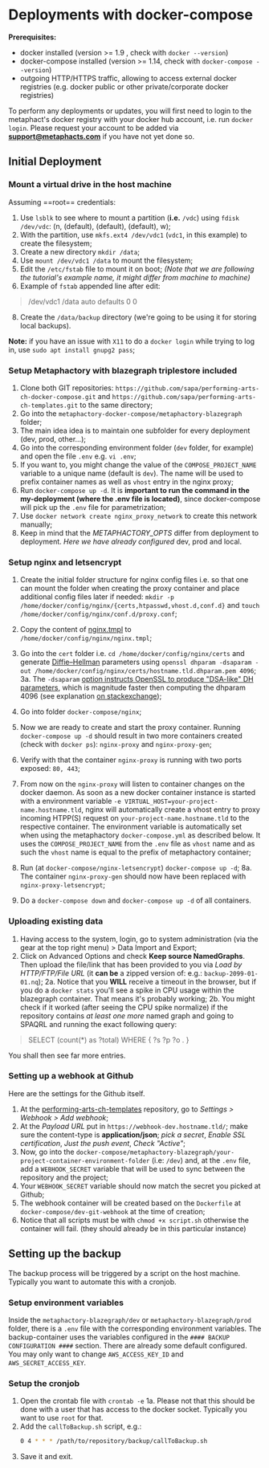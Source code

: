 ﻿

# Deployments with docker-compose

**Prerequisites:**
-   docker installed (version >= 1.9 , check with  `docker --version`)
-   docker-compose installed (version >= 1.14, check with  `docker-compose --version`)
-   outgoing HTTP/HTTPS traffic, allowing to access external docker registries (e.g. docker public or other private/corporate docker registries)


To perform any deployments or updates, you will first need to login to the metaphact's docker registry with your docker hub account, i.e. run  `docker login`. Please request your account to be added via  **[support@metaphacts.com](mailto:support@metaphacts.com)**  if you have not yet done so.

## Initial Deployment

### Mount a virtual drive in the host machine
Assuming ==root== credentials:
1.	Use `lsblk` to see where to mount a partition (**i.e.** `/vdc`) using `fdisk /dev/vdc`: (n, (default), (default), (default), w);
2.	With the partition, use `mkfs.ext4 /dev/vdc1` (`vdc1`, in this example) to create the filesystem;
3.	Create a new directory `mkdir /data`;
4. Use `mount /dev/vdc1 /data` to mount the filesystem;
5. Edit the `/etc/fstab` file to mount it on boot;
_(Note that we are following the tutorial's example name, it might differ from machine to machine)_
7.	Example of `fstab` appended line after edit:

>  /dev/vdc1 /data auto defaults 0 0

8.	Create the `/data/backup` directory (we're going to be using it for storing local backups).
 
**Note:** if you have an issue with `X11` to do a `docker login` while trying to log in, use `sudo apt install gnupg2 pass`;

### Setup Metaphactory with blazegraph triplestore included

1.  Clone both GIT repositories: `https://github.com/sapa/performing-arts-ch-docker-compose.git` and `https://github.com/sapa/performing-arts-ch-templates.git` to the same directory;
2.  Go into the  `metaphactory-docker-compose/metaphactory-blazegraph`  folder;
3.  The main idea idea is to maintain one subfolder for every deployment (dev, prod, other...);
4.  Go into the corresponding environment folder (`dev` folder, for example) and open the file  `.env`  e.g.  `vi .env`;
5.  If you want to, you might change the value of the `COMPOSE_PROJECT_NAME` variable to a unique name (default is  `dev`). The name will be used to prefix container names as well as  `vhost`  entry in the nginx proxy;
6.  Run  `docker-compose up -d`. It is  **important to run the command in the my-deployment (where the .env file is located)**, since docker-compose will pick up the  `.env`  file for parametrization;
7.  Use `docker network create nginx_proxy_network` to create this network manually;
8.	 Keep in mind that the _METAPHACTORY_OPTS_ differ from deployment to deployment. _Here we have already configured_ dev, prod and local.


### Setup nginx and letsencrypt

1.  Create the initial folder structure for nginx config files i.e. so that one can mount the folder when creating the proxy container and place additional config files later if needed:  `mkdir -p /home/docker/config/nginx/{certs,htpasswd,vhost.d,conf.d}`  and  `touch /home/docker/config/nginx/conf.d/proxy.conf`;
    
2.  Copy the content of  [nginx.tmpl](https://raw.githubusercontent.com/jwilder/nginx-proxy/master/nginx.tmpl)  to  `/home/docker/config/nginx/nginx.tmpl`;
    
3.  Go into the  `cert`  folder i.e.  `cd /home/docker/config/nginx/certs`  and generate  [Diffie–Hellman](https://en.wikipedia.org/wiki/Diffie%E2%80%93Hellman_key_exchange)  parameters using  `openssl dhparam -dsaparam -out /home/docker/config/nginx/certs/hostname.tld.dhparam.pem 4096`;
	3a. The `-dsaparam`  [option instructs OpenSSL to produce "DSA-like" DH parameters](https://wiki.openssl.org/index.php/Manual:Dhparam(1)#OPTIONS), which is magnitude faster then computing the dhparam 4096 (see explanation  [on stackexchange](https://security.stackexchange.com/a/95184));

4.	Go into folder  `docker-compose/nginx`;
    
5.  Now we are ready to create and start the proxy container. Running  `docker-compose up -d`  should result in two more containers created (check with `docker ps`): `nginx-proxy` and `nginx-proxy-gen`;
    
6.  Verify with that the container `nginx-proxy` is running with two ports exposed:  `80, 443`;
    
7.  From now on the  `nginx-proxy`  will listen to container changes on the docker daemon. As soon as a new docker container instance is started with a environment variable  `-e VIRTUAL_HOST=your-project-name.hostname.tld`, nginx will automatically create a vhost entry to proxy incoming HTPP(S) request on  `your-project-name.hostname.tld`  to the respective container. The environment variable is automatically set when using the metaphactory  `docker-compose.yml`  as described below. It uses the  `COMPOSE_PROJECT_NAME`  from the  `.env`  file as  `vhost`  name and as such the  `vhost`  name is equal to the prefix of metaphactory container;

8. Run (at `docker-compose/nginx-letsencrypt`) `docker-compose up -d`;
	8a. The container `nginx-proxy-gen` should now have been replaced with `nginx-proxy-letsencrypt`;
	
9. Do a `docker-compose down` and `docker-compose up -d` of all containers.

### Uploading existing data
1. Having access to the system, login, go to system administration (via the gear at the top right menu) > Data Import and Export;
2. Click on Advanced Options and check **Keep source NamedGraphs**. Then upload the file/link that has been provided to you via _Load by HTTP/FTP/File URL_ (it **can be** a zipped version of: e.g.: `backup-2099-01-01.nq`);
	2a. Notice that you **WILL** receive a timeout in the browser, but if you do a `docker stats` you'll see a spike in CPU usage within the blazegraph container. That means it's probably working;
	2b. You might check if it worked (after seeing the CPU spike normalize) if the repository contains _at least one more_ named graph and going to SPAQRL and running the exact following query:

> 	SELECT (count(*) as ?total) WHERE {   ?s ?p ?o . }
	
You shall then see far more entries.


### Setting up a webhook at Github
Here are the settings for the Github itself.

1.	At the [performing-arts-ch-templates](https://github.com/sapa/performing-arts-ch-templates) repository, go to _Settings > Webhook > Add webhook_;
2.	At the _Payload URL_ put in `https://webhook-dev.hostname.tld/`; make sure the content-type is **application/json**; _pick a secret_, _Enable SSL certification_, _Just the push event_, _Check "Active"_;
3.	 Now, go into the `docker-compose/metaphactory-blazegraph/your-project-container-environment-folder` (i.e: `/dev`) and, at the `.env` file, add a `WEBHOOK_SECRET` variable that will be used to sync between the repository and the project;
4.	 Your `WEBHOOK_SECRET` variable should now match the secret you picked at Github;
5.	The webhook container will be created based on the `Dockerfile` at `docker-compose/dev-git-webhook` at the time of creation;
6.	Notice that all scripts must be with `chmod +x script.sh` otherwise the container will fail. (they should already be in this particular instance)

## Setting up the backup
The backup process will be triggered by a script on the host machine. Typically you want to automate this with a cronjob.

### Setup environment variables
Inside the `metaphactory-blazegraph/dev` or `metaphactory-blazegraph/prod` folder, there is a `.env` file with the corresponding environment variables.
The backup-container uses the variables configured in the `#### BACKUP CONFIGURATION ####` section.
There are already some default configured.
You may only want to change `AWS_ACCESS_KEY_ID` and `AWS_SECRET_ACCESS_KEY`.

### Setup the cronjob
 1. Open the crontab file with `crontab -e`
	 1a. Please not that this should be done with a user that has access to the docker socket. Typically you want to use `root` for that.
 2. Add the `callToBackup.sh` script, e.g.:
	```bash
	0 4 * * * /path/to/repository/backup/callToBackup.sh
	```
3. Save it and exit.
